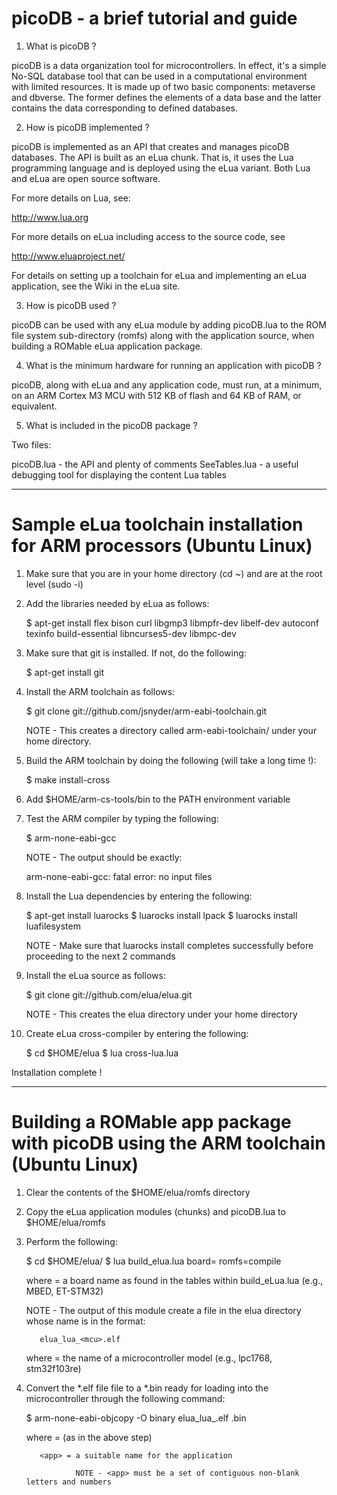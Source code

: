picoDB - a brief tutorial and guide
===================================

1. What is picoDB ?

picoDB is a data organization tool for microcontrollers. In effect, it's a simple No-SQL database
tool that can be used in a computational environment with limited resources. It is made up of two
basic components: metaverse and dbverse. The former defines the elements of a data base and the latter
contains the data corresponding to defined databases.

2. How is picoDB implemented ?

picoDB is implemented as an API that creates and manages picoDB databases. The API is built as
an eLua chunk. That is, it uses the Lua programming language and is deployed using the eLua variant.
Both Lua and eLua are open source software. 

For more details on Lua, see:

http://www.lua.org

For more details on eLua including access to the source code, see

http://www.eluaproject.net/

For details on setting up a toolchain for eLua and implementing an eLua application, see the Wiki
in the eLua site.

3. How is picoDB used ?

picoDB can be used with any eLua module by adding picoDB.lua to the ROM file system sub-directory
(romfs) along with the application source, when building a ROMable eLua application package.

4. What is the minimum hardware for running an application with picoDB ?

picoDB, along with eLua and any application code, must run, at a minimum, on an ARM Cortex M3 MCU with
512 KB of flash and 64 KB of RAM, or equivalent.

5. What is included in the picoDB package ?

Two files: 

picoDB.lua - the API and plenty of comments
SeeTables.lua - a useful debugging tool for displaying the content Lua tables
_____________________________________________________________________________________________

Sample eLua toolchain installation for ARM processors (Ubuntu Linux) 
====================================================================

1. Make sure that you are in your home directory (cd ~) and are at the root level (sudo -i)

2. Add the libraries needed by eLua as follows:

   $ apt-get install flex bison curl libgmp3 libmpfr-dev libelf-dev autoconf texinfo build-essential libncurses5-dev libmpc-dev

3. Make sure that git is installed. If not, do the following:

   $ apt-get install git

4. Install the ARM toolchain as follows:

   $ git clone git://github.com/jsnyder/arm-eabi-toolchain.git

   NOTE - This creates a directory called arm-eabi-toolchain/ under your home directory. 

5. Build the ARM toolchain by doing the following (will take a long time !):

   $ make install-cross

6. Add $HOME/arm-cs-tools/bin to the PATH environment variable

7. Test the ARM compiler by typing the following:

   $ arm-none-eabi-gcc

   NOTE - The output should be exactly:

   arm-none-eabi-gcc: fatal error: no input files

8. Install the Lua dependencies by entering the following:

   $ apt-get install luarocks
   $ luarocks install lpack
   $ luarocks install luafilesystem

   NOTE - Make sure that luarocks install completes successfully before proceeding to
          the next 2 commands

7. Install the eLua source as follows:

   $ git clone git://github.com/elua/elua.git

   NOTE - This creates the elua directory under your home directory

8. Create eLua cross-compiler by entering the following:

   $ cd $HOME/elua
   $ lua cross-lua.lua

Installation complete !
_____________________________________________________________________________________________

Building a ROMable app package with picoDB using the ARM toolchain (Ubuntu Linux)
=================================================================================

1. Clear the contents of the $HOME/elua/romfs directory

2. Copy the eLua application modules (chunks) and picoDB.lua to $HOME/elua/romfs

3. Perform the following:

   $ cd $HOME/elua/
   $ lua build_elua.lua board=<board> romfs=compile

   where  <board> = a board name as found in the tables within build_eLua.lua
                    (e.g., MBED, ET-STM32)

   NOTE - The output of this module create a file in the elua directory 
          whose name is in the format:

          elua_lua_<mcu>.elf

    where  <mcu> = the name of a microcontroller model (e.g., lpc1768, stm32f103re)

4. Convert the *.elf file file to a *.bin ready for loading into the microcontroller
   through the following command:

   $ arm-none-eabi-objcopy -O binary elua_lua_<mcu>.elf <app>.bin

   where  <mcu> = (as in the above step)

          <app> = a suitable name for the application

                  NOTE - <app> must be a set of contiguous non-blank letters and numbers

          



